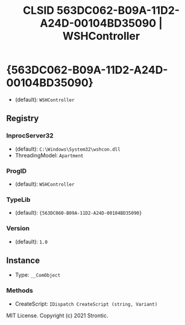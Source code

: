 ﻿---
title: "CLSID 563DC062-B09A-11D2-A24D-00104BD35090 | WSHController"
excerpt: What is COM-Object CLSID 563DC062-B09A-11D2-A24D-00104BD35090?
---

# {563DC062-B09A-11D2-A24D-00104BD35090}

* (default): `WSHController`

## Registry


### InprocServer32

* (default): `C:\Windows\System32\wshcon.dll`
* ThreadingModel: `Apartment`

### ProgID

* (default): `WSHController`

### TypeLib

* (default): `{563DC060-B09A-11D2-A24D-00104BD35090}`

### Version

* (default): `1.0`

## Instance

* Type: `__ComObject`

### Methods

* CreateScript: `IDispatch CreateScript (string, Variant)`

MIT License. Copyright (c) 2021 Strontic.


